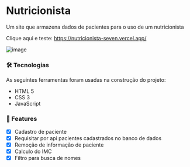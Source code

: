 # Nutricionista
Um site que armazena dados de pacientes para o uso de um nutricionista

Clique aqui e teste: https://nutricionista-seven.vercel.app/

![image](https://user-images.githubusercontent.com/100159869/202452001-1e1091d2-0216-441b-8763-334c77669831.png)

### 🛠 Tecnologias

As seguintes ferramentas foram usadas na construção do projeto:

- HTML 5
- CSS 3
- JavaScript

### 🏁 Features

- [x] Cadastro de paciente
- [x] Requisitar por api pacientes cadastrados no banco de dados
- [x] Remoção de informação de paciente
- [x] Calculo do IMC
- [x] Filtro para busca de nomes
